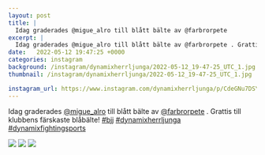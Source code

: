 ```yaml
---
layout: post
title: |
  Idag graderades @migue_alro till blått bälte av @farbrorpete 
excerpt: |
  Idag graderades @migue_alro till blått bälte av @farbrorpete . Grattis till klubbens färskaste blåbälte!   
date:   2022-05-12 19:47:25 +0000
categories: instagram
background: /instagram/dynamixherrljunga/2022-05-12_19-47-25_UTC_1.jpg
thumbnail: /instagram/dynamixherrljunga/2022-05-12_19-47-25_UTC_1.jpg

instagram_url: https://www.instagram.com/dynamixherrljunga/p/CdeGNu7DSYt
---
```

Idag graderades [@migue_alro](https://www.instagram.com/migue_alro/) till blått bälte av [@farbrorpete](https://www.instagram.com/farbrorpete/) . Grattis till klubbens färskaste blåbälte! [#bjj](https://www.instagram.com/explore/tags/bjj/) [#dynamixherrljunga](https://www.instagram.com/explore/tags/dynamixherrljunga/) [#dynamixfightingsports](https://www.instagram.com/explore/tags/dynamixfightingsports/)



<img src='/www-dynamix-herrljunga/instagram/dynamixherrljunga/2022-05-12_19-47-25_UTC_1.jpg' class='img-fluid' />


<img src='/www-dynamix-herrljunga/instagram/dynamixherrljunga/2022-05-12_19-47-25_UTC_2.jpg' class='img-fluid' />


<img src='/www-dynamix-herrljunga/instagram/dynamixherrljunga/2022-05-12_19-47-25_UTC_3.jpg' class='img-fluid' />
